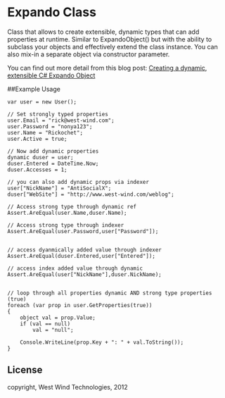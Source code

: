 # Expando Class

Class that allows to create extensible, dynamic types that can add properties at runtime. Similar to ExpandoObject() but with the ability to subclass your objects and effectively extend the class instance. You can also mix-in a separate object via constructor parameter.

You can find out more detail from this blog post:
[Creating a dynamic, extensible C# Expando Object](http://www.west-wind.com/weblog/posts/2012/Feb/08/Creating-a-dynamic-extensible-C-Expando-Object)

##Example Usage

    var user = new User();

    // Set strongly typed properties
    user.Email = "rick@west-wind.com";
    user.Password = "nonya123";
    user.Name = "Rickochet";
    user.Active = true;

    // Now add dynamic properties
    dynamic duser = user;
    duser.Entered = DateTime.Now;
    duser.Accesses = 1;

    // you can also add dynamic props via indexer 
    user["NickName"] = "AntiSocialX";
    duser["WebSite"] = "http://www.west-wind.com/weblog";
            
    // Access strong type through dynamic ref
    Assert.AreEqual(user.Name,duser.Name);

    // Access strong type through indexer 
    Assert.AreEqual(user.Password,user["Password"]);
            

    // access dyanmically added value through indexer
    Assert.AreEqual(duser.Entered,user["Entered"]);
            
    // access index added value through dynamic
    Assert.AreEqual(user["NickName"],duser.NickName);
            

    // loop through all properties dynamic AND strong type properties (true)
    foreach (var prop in user.GetProperties(true))
    { 
        object val = prop.Value;
        if (val == null)
            val = "null";

        Console.WriteLine(prop.Key + ": " + val.ToString());
    }


## License
copyright, West Wind Technologies, 2012

